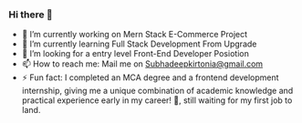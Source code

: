 ### Hi there 👋

- 🔭 I’m currently working on Mern Stack E-Commerce Project
- 🌱 I’m currently learning Full Stack Development From Upgrade
- 🤔 I’m looking for a entry level Front-End Developer Posiotion
- 📫 How to reach me: Mail me on Subhadeepkirtonia@gmail.com
- ⚡ Fun fact:  I completed an MCA degree and a frontend development internship, giving me a unique combination of academic knowledge and practical experience early in my career! 🎉, still waiting for my first job to land. 
